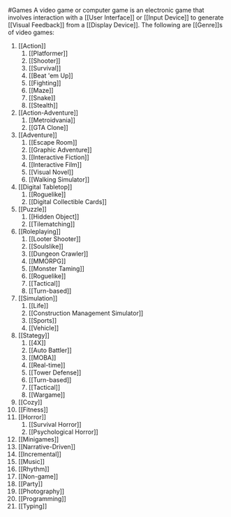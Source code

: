 #Games 
A video game or computer game is an electronic game that involves interaction with a [[User Interface]] or [[Input Device]] to generate [[Visual Feedback]] from a [[Display Device]].
The following are [[Genre]]s of video games:
1. [[Action]]
	1. [[Platformer]]
	2. [[Shooter]]
	3. [[Survival]]
	4. [[Beat 'em Up]]
	5. [[Fighting]]
	6. [[Maze]]
	7. [[Snake]]
	8. [[Stealth]]
2. [[Action-Adventure]]
	1. [[Metroidvania]]
	2. [[GTA Clone]]
3. [[Adventure]]
	1. [[Escape Room]]
	2. [[Graphic Adventure]]
	3. [[Interactive Fiction]]
	4. [[Interactive Film]]
	5. [[Visual Novel]]
	6. [[Walking Simulator]]
4. [[Digital Tabletop]]
	1. [[Roguelike]]
	2. [[Digital Collectible Cards]]
5. [[Puzzle]]
	1. [[Hidden Object]]
	2. [[Tilematching]]
6. [[Roleplaying]]
	1. [[Looter Shooter]]
	2. [[Soulslike]]
	3. [[Dungeon Crawler]]
	4. [[MMORPG]]
	5. [[Monster Taming]]
	6. [[Roguelike]]
	7. [[Tactical]]
	8. [[Turn-based]]
7. [[Simulation]]
	1. [[Life]]
	2. [[Construction Management Simulator]]
	3. [[Sports]]
	4. [[Vehicle]]
8. [[Stategy]]
	1. [[4X]]
	2. [[Auto Battler]]
	3. [[MOBA]]
	4. [[Real-time]]
	5. [[Tower Defense]]
	6. [[Turn-based]]
	7. [[Tactical]]
	8. [[Wargame]]
9. [[Cozy]]
10. [[Fitness]] 
11. [[Horror]]
	1. [[Survival Horror]] 
	2. [[Psychological Horror]]
12. [[Minigames]]
13. [[Narrative-Driven]]
14. [[Incremental]]
15. [[Music]]
16. [[Rhythm]] 
17. [[Non-game]] 
18. [[Party]]
19. [[Photography]] 
20. [[Programming]]
21. [[Typing]]